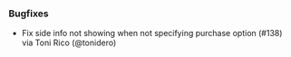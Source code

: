 ### Bugfixes
* Fix side info not showing when not specifying purchase option (#138) via Toni Rico (@tonidero)
